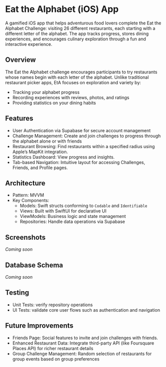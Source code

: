 # Eat the Alphabet (iOS) App
A gamified iOS app that helps adventurous food lovers complete the Eat the Alphabet Challenge: visiting 26 different restaurants, each starting with a different letter of the alphabet. The app tracks progress, stores dining experiences, and encourages culinary exploration through a fun and interactive experience.

## Overview
The Eat the Alphabet challenge encourages participants to try restaurants whose names begin with each letter of the alphabet. Unlike traditional restaurant picker apps, EtA focuses on exploration and variety by:
- Tracking your alphabet progress
- Recording experiences with reviews, photos, and ratings
- Providing statistics on your dining habits

## Features
- User Authentication via Supabase for secure account management
- Challenge Management: Create and join challenges to progress through the alphabet alone or with friends
- Restaurant Browsing: Find restaurants within a specified radius using Apple’s MapKit integration.
- Statistics Dashboard: View progress and insights.
- Tab-based Navigation: Intuitive layout for accessing Challenges, Friends, and Profile pages.

## Architecture
- Pattern: MVVM
- Key Components:
  - Models: Swift structs conforming to `Codable` and `Identifiable`
  - Views: Built with SwiftUI for declarative UI
  - ViewModels: Business logic and state management
  - Repositories: Handle data operations via Supabase

## Screenshots
*Coming soon*

## Database Schema
*Coming soon*

## Testing
- Unit Tests: verify repository operations
- UI Tests: validate core user flows such as authentication and navigation

## Future Improvements
- Friends Page: Social features to invite and join challenges with friends.
- Enhanced Restaurant Data: Integrate third-party API (like Foursquare Places API) for richer restaurant details
- Group Challenge Management: Random selection of restaurants for group events based on group preferences
